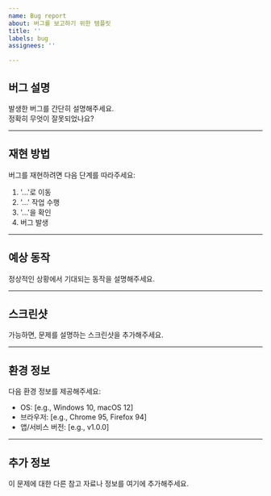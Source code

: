 ```yaml
---
name: Bug report
about: 버그를 보고하기 위한 템플릿
title: ''
labels: bug
assignees: ''

---
```


## 버그 설명
발생한 버그를 간단히 설명해주세요.  
정확히 무엇이 잘못되었나요?

---

## 재현 방법
버그를 재현하려면 다음 단계를 따라주세요:
1. '...'로 이동
2. '...' 작업 수행
3. '...'을 확인
4. 버그 발생

---

## 예상 동작
정상적인 상황에서 기대되는 동작을 설명해주세요.

---

## 스크린샷
가능하면, 문제를 설명하는 스크린샷을 추가해주세요.

---

## 환경 정보
다음 환경 정보를 제공해주세요:
- OS: [e.g., Windows 10, macOS 12]
- 브라우저: [e.g., Chrome 95, Firefox 94]
- 앱/서비스 버전: [e.g., v1.0.0]

---

## 추가 정보
이 문제에 대한 다른 참고 자료나 정보를 여기에 추가해주세요.
